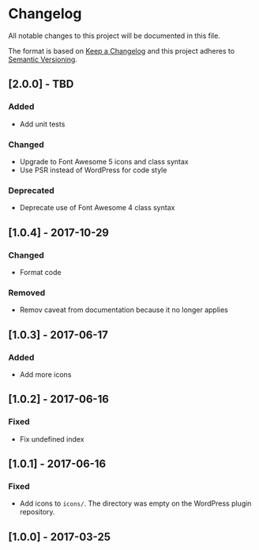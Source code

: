 # Changelog
All notable changes to this project will be documented in this file.

The format is based on [Keep a Changelog](http://keepachangelog.com/en/1.0.0/)
and this project adheres to [Semantic Versioning](http://semver.org/spec/v2.0.0.html).

## [2.0.0] - TBD

### Added

- Add unit tests

### Changed

- Upgrade to Font Awesome 5 icons and class syntax
- Use PSR instead of WordPress for code style

### Deprecated

- Deprecate use of Font Awesome 4 class syntax

## [1.0.4] - 2017-10-29

### Changed

- Format code

### Removed

- Remov caveat from documentation because it no longer applies

## [1.0.3] - 2017-06-17

### Added

- Add more icons

## [1.0.2] - 2017-06-16

### Fixed

- Fix undefined index
## [1.0.1] - 2017-06-16

### Fixed

- Add icons to `icons/`. The directory was empty on the WordPress plugin repository.

## [1.0.0] - 2017-03-25
